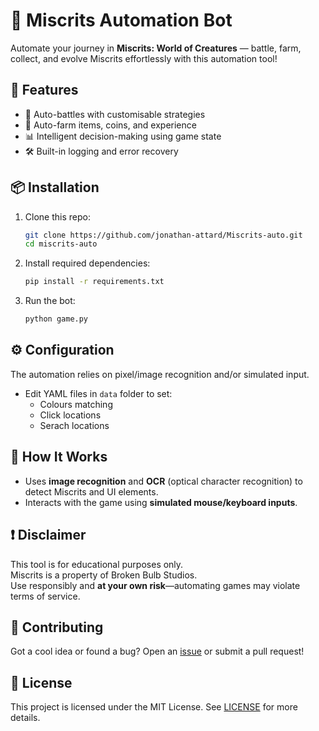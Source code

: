 
# 🐉 Miscrits Automation Bot

Automate your journey in **Miscrits: World of Creatures** — battle, farm, collect, and evolve Miscrits effortlessly with this automation tool!

## 🚀 Features

- 🔁 Auto-battles with customisable strategies
- 🌱 Auto-farm items, coins, and experience
- 📊 Intelligent decision-making using game state
- 🛠️ Built-in logging and error recovery

<!-- ## 📷 Screenshots (Optional)
>
> _(You can add gameplay or automation screenshots here to show it in action)_ -->

## 📦 Installation

1. Clone this repo:

   ```bash
   git clone https://github.com/jonathan-attard/Miscrits-auto.git
   cd miscrits-auto
   ```

2. Install required dependencies:

   ```bash
   pip install -r requirements.txt
   ```

3. Run the bot:

   ```bash
   python game.py
   ```

## ⚙️ Configuration

The automation relies on pixel/image recognition and/or simulated input.

- Edit YAML files in `data` folder to set:
  - Colours matching
  - Click locations
  - Serach locations

## 🧠 How It Works

- Uses **image recognition** and **OCR** (optical character recognition) to detect Miscrits and UI elements.
- Interacts with the game using **simulated mouse/keyboard inputs**.

## ❗ Disclaimer

This tool is for educational purposes only.  
Miscrits is a property of Broken Bulb Studios.  
Use responsibly and **at your own risk**—automating games may violate terms of service.

## 💬 Contributing

Got a cool idea or found a bug? Open an [issue](https://github.com/jonathan-attard/Miscrits-auto/issues) or submit a pull request!

## 📜 License

This project is licensed under the MIT License. See [LICENSE](LICENSE) for more details.
